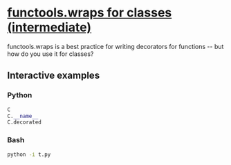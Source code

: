 # [functools.wraps for classes (intermediate)](https://youtu.be/rbEqoOIvFko)

functools.wraps is a best practice for writing decorators for functions -- but how do you use it for classes?

## Interactive examples

### Python

```python
C
C.__name__
C.decorated
```

### Bash

```bash
python -i t.py
```
